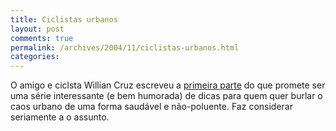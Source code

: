 ```yaml
---
title: Ciclistas urbanos
layout: post
comments: true
permalink: /archives/2004/11/ciclistas-urbanos.html
categories:
---
```

<img src="//chester.me/img/blig/ciclismo.gif" border=0 align="left" alt="">O amigo e ciclsta Willian Cruz escreveu a <a href="http://freeride.blig.ig.com.br/2004\_09.html#post\_17349680" >primeira parte</a> do que promete ser uma série interessante (e bem humorada) de dicas para quem quer burlar o caos urbano de uma forma saudável e não-poluente. Faz considerar seriamente a o assunto.
